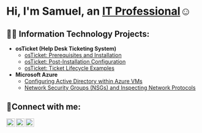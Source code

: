 <h1>Hi, I'm Samuel, an <a href="https://linkedin.com/in/Samuel">IT Professional</a>☺</h1>

<h2>👨‍💻 Information Technology Projects:</h2>

- <b>osTicket (Help Desk Ticketing System)</b>
  - [osTicket: Prerequisites and Installation](https://github.com/SamuelkJohnson/osticket-prereqs)
  - [osTicket: Post-Installation Configuration](https://github.com/SamuelkJohnson/post-install-config)
  - [osTicket: Ticket Lifecycle Examples](https://github.com/SamuelkJohnson/ticket-lifecycle)
- <b>Microsoft Azure</b>
  - [Configuring Active Directory within Azure VMs](https://github.com/SamuelkJohnson/configure-ad)
  - [Network Security Groups (NSGs) and Inspecting Network Protocols](https://github.com/SamuelkJohnson/azure-network-protocols)

<h2>🤳Connect with me:</h2>

[<img align="left" alt="Josh | Twitter" width="22px" src="https://cdn.jsdelivr.net/npm/simple-icons@v3/icons/twitter.svg" />][twitter]
[<img align="left" alt="Josh | LinkedIn" width="22px" src="https://cdn.jsdelivr.net/npm/simple-icons@v3/icons/linkedin.svg" />][linkedin]
[<img align="left" alt="Josh | Instagram" width="22px" src="https://cdn.jsdelivr.net/npm/simple-icons@v3/icons/instagram.svg" />][instagram]

[twitter]: https://twitter.com/SamuelkJohnson
[instagram]: https://www.instagram.com/im_famous_skj
[linkedin]: https://www.linkedin.com/in/samuel-k-johnson-05b8251a9
